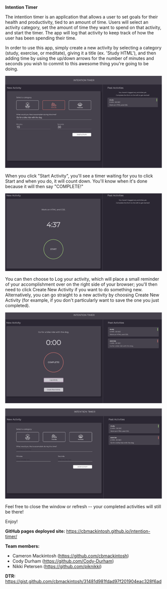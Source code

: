 **Intention Timer**

The intention timer is an application that allows a user to set goals for their health and productivity, tied to an amount of time. 
Users will select an activity category, set the amount of time they want to spend on that activity, and start the timer. 
The app will log that activity to keep track of how the user has been spending their time.

In order to use this app, simply create a new activity by selecting a category (study, exercise, or meditate), giving 
it a title (ex. 'Study HTML'), and then adding time by using the up/down arrows for the number of minutes and seconds you 
wish to commit to this awesome thing you're going to be doing. 

![Starting Page](./assets/entering-field-info.png)

When you click "Start Activity", you'll see a timer waiting 
for you to click Start and when you do, it will count down. You'll know when it's done because it will then say "COMPLETE!"

![Count Down Progress](./assets/counting-down-progress.png)

You can then choose to Log your activity, which will place a small reminder of your accomplishment over on the right side 
of your browser; you'll then need to click Create New Activity if you want to do something new. 
Alternatively, you can go straight to a new activity by choosing Create New Activity (for example, if you don't 
particularly want to save the one you just completed).

![After Logging Activity](./assets/after-logging-activity.png)

![Create a new activity](./assets/back-to-new-activity.png)

Feel free to close the window or refresh -- your completed activities will still be there! 

Enjoy!

**GitHub pages deployed site:**
https://cbmackintosh.github.io/intention-timer/

**Team members:**
* Cameron Mackintosh (https://github.com/cbmackintosh)
* Cody Durham (https://github.com/Cody-Durham)
* Nikki Petersen (https://github.com/piknikki)

**DTR:**
https://gist.github.com/cbmackintosh/31481d981fdad97f201904eac328f6ad
